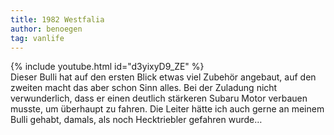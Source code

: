 ```yaml
---
title: 1982 Westfalia
author: benoegen
tag: vanlife
---
```

{% include youtube.html id="d3yixyD9_ZE" %}  
Dieser Bulli hat auf den ersten Blick etwas viel Zubehör angebaut, auf den zweiten macht das aber schon Sinn alles. 
Bei der Zuladung nicht verwunderlich, dass er einen deutlich stärkeren Subaru Motor verbauen musste, um überhaupt zu fahren. 
Die Leiter hätte ich auch gerne an meinem Bulli gehabt, damals, als noch Hecktriebler gefahren wurde…
